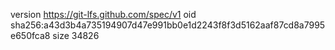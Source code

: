 version https://git-lfs.github.com/spec/v1
oid sha256:a43d3b4a735194907d47e991bb0e1d2243f8f3d5162aaf87cd8a7995e650fca8
size 34826
